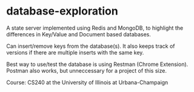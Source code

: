 # database-exploration

A state server implemented using Redis and MongoDB, to highlight the differences in Key/Value and Document based databases.  

Can insert/remove keys from the database(s). It also keeps track of versions if there are multiple inserts with the same key. 

Best way to use/test the database is using Restman (Chrome Extension). Postman also works, but unneccessary for a project of this size. 

Course: CS240 at the University of Illinois at Urbana-Champaign 
 
